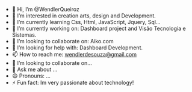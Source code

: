 - 👋 Hi, I’m @WendlerQueiroz
- 👀 I’m interested in creation arts, design and Development.
- 🌱 I’m currently learning Css, Html, JavaScript, Jquery, Sql...
- 🔭 I’m currently working on: Dashboard project and Visão Tecnologia e Sistemas.
- 👯 I’m looking to collaborate on: Aiko.com
- 🤔 I’m looking for help with: Dashboard 
Development.
- 📫 How to reach me: wendlerdesouza@gmail.com
- 💞️ I’m looking to collaborate on...
- 💬 Ask me about ...
- 😄 Pronouns: ...
- ⚡ Fun fact: Im very passionate about technology!


<!---
WendlerQueiroz/WendlerQueiroz is a ✨ special ✨ repository because its `README.md` (this file) appears on your GitHub profile.
You can click the Preview link to take a look at your changes.
--->

